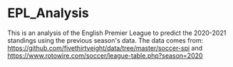 # EPL_Analysis
This is an analysis of the English Premier League to predict the 2020-2021 standings using the previous season's data.
The data comes from: https://github.com/fivethirtyeight/data/tree/master/soccer-spi and
https://www.rotowire.com/soccer/league-table.php?season=2020 
